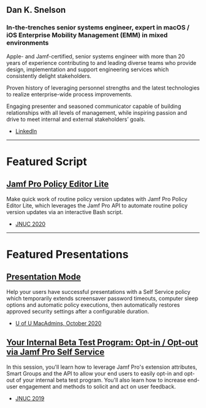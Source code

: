 ## Dan K. Snelson
### In-the-trenches senior systems engineer, expert in macOS / iOS Enterprise Mobility Management (EMM) in mixed environments

Apple- and Jamf-certified, senior systems engineer with more than 20 years of experience contributing to and leading diverse teams who provide design, implementation and support engineering services which consistently delight stakeholders.

Proven history of leveraging personnel strengths and the latest technologies to realize enterprise-wide process improvements.

Engaging presenter and seasoned communicator capable of building relationships with all levels of management, while inspiring passion and drive to meet internal and external stakeholders’ goals.

- [LinkedIn](https://www.linkedin.com/in/danksnelson/)

---

# Featured Script
## [Jamf Pro Policy Editor Lite](https://github.com/dan-snelson/Jamf-Pro-Policy-Editor-Lite)

Make quick work of routine policy version updates with Jamf Pro Policy Editor Lite, which leverages the Jamf Pro API to automate routine policy version updates via an interactive Bash script.

- [JNUC 2020](https://youtu.be/YB9hYTMapG0)

---

# Featured Presentations
## [Presentation Mode](https://github.com/dan-snelson/Presentation-Mode#presentations)

Help your users have successful presentations with a Self Service policy which temporarily extends screensaver password timeouts, computer sleep options and automatic policy executions, then automatically restores approved security settings after a configurable duration.

- [U of U MacAdmins, October 2020](https://stream.lib.utah.edu/index.php?c=details&id=13383)



## [Your Internal Beta Test Program: Opt-in / Opt-out via Jamf Pro Self Service](https://github.com/dan-snelson/Internal-Beta-Test-Program)

In this session, you'll learn how to leverage Jamf Pro's extension attributes, Smart Groups and the API to allow your end users to easily opt-in and opt-out of your internal beta test program. You'll also learn how to increase end-user engagement and methods to solicit and act on user feedback.

- [JNUC 2019](https://youtu.be/AhYPVvO7LwM)
